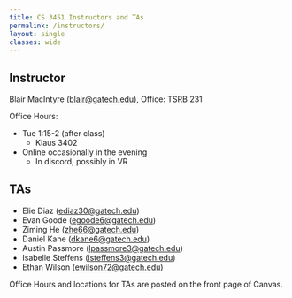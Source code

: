 ```yaml
---
title: CS 3451 Instructors and TAs
permalink: /instructors/
layout: single
classes: wide
---
```


## Instructor

Blair MacIntyre (blair@gatech.edu), Office: TSRB 231

Office Hours:
- Tue 1:15-2 (after class)
  - Klaus 3402 
- Online occasionally in the evening 
  - In discord, possibly in VR

## TAs

- Elie Diaz (ediaz30@gatech.edu) 
- Evan Goode (egoode6@gatech.edu)
- Ziming He (zhe66@gatech.edu)
- Daniel Kane (dkane6@gatech.edu)
- Austin Passmore (lpassmore3@gatech.edu)
- Isabelle Steffens (isteffens3@gatech.edu)
- Ethan Wilson (ewilson72@gatech.edu)
  
Office Hours and locations for TAs are posted on the front page of Canvas.